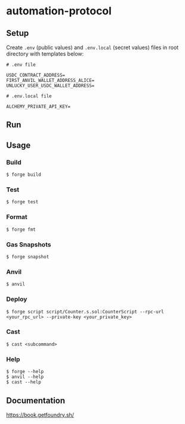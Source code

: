 # automation-protocol

## Setup

Create `.env` (public values) and `.env.local` (secret values) files in root directory with templates below:

```
# .env file

USDC_CONTRACT_ADDRESS=
FIRST_ANVIL_WALLET_ADDRESS_ALICE=
UNLUCKY_USER_USDC_WALLET_ADDRESS=
```

```
# .env.local file

ALCHEMY_PRIVATE_API_KEY=
```

## Run

## Usage

### Build

```shell
$ forge build
```

### Test

```shell
$ forge test
```

### Format

```shell
$ forge fmt
```

### Gas Snapshots

```shell
$ forge snapshot
```

### Anvil

```shell
$ anvil
```

### Deploy

```shell
$ forge script script/Counter.s.sol:CounterScript --rpc-url <your_rpc_url> --private-key <your_private_key>
```

### Cast

```shell
$ cast <subcommand>
```

### Help

```shell
$ forge --help
$ anvil --help
$ cast --help
```

## Documentation

https://book.getfoundry.sh/
